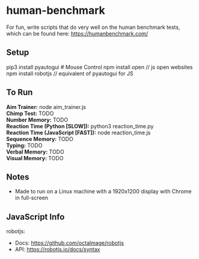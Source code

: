 # human-benchmark
For fun, write scripts that do very well on the human benchmark tests, which can be found here: https://humanbenchmark.com/

## Setup
pip3 install pyautogui  # Mouse Control
npm install open // js open websites
npm install robotjs // equivalent of pyautogui for JS

## To Run
<b>Aim Trainer:</b> node aim_trainer.js <br>
<b>Chimp Test:</b> TODO <br>
<b>Number Memory:</b> TODO <br>
<b>Reaction Time (Python [SLOW]):</b> python3 reaction_time.py <br>
<b>Reaction Time (JavaScript [FAST]):</b> node reaction_time.js <br>
<b>Sequence Memory:</b> TODO <br>
<b>Typing:</b> TODO <br>
<b>Verbal Memory:</b> TODO <br>
<b>Visual Memory:</b> TODO

## Notes
- Made to run on a Linux machine with a 1920x1200 display with Chrome in full-screen

## JavaScript Info
robotjs:
  - Docs: https://github.com/octalmage/robotjs
  - API: https://robotjs.io/docs/syntax